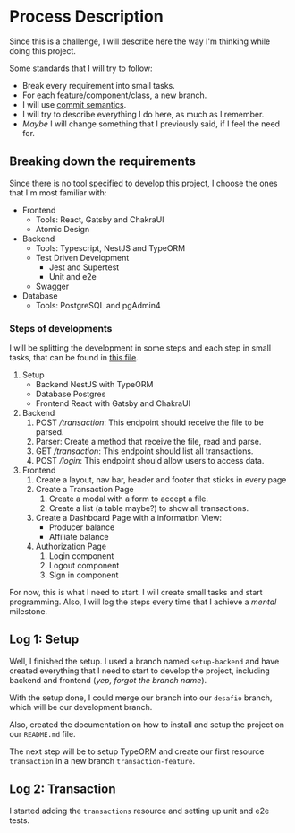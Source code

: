 # Process Description

Since this is a challenge, I will describe here the way I'm thinking while doing
this project.

Some standards that I will try to follow:

- Break every requirement into small tasks.
- For each feature/component/class, a new branch.
- I will use
  [commit semantics](https://blog.geekhunter.com.br/o-que-e-commit-e-como-usar-commits-semanticos/).
- I will try to describe everything I do here, as much as I remember.
- _Maybe_ I will change something that I previously said, if I feel the need
  for.

## Breaking down the requirements

Since there is no tool specified to develop this project, I choose the ones that
I'm most familiar with:

- Frontend
  - Tools: React, Gatsby and ChakraUI
  - Atomic Design
- Backend
  - Tools: Typescript, NestJS and TypeORM
  - Test Driven Development
    - Jest and Supertest
    - Unit and e2e
  - Swagger
- Database
  - Tools: PostgreSQL and pgAdmin4

### Steps of developments

I will be splitting the development in some steps and each step in small tasks,
that can be found in [this file](tasks.md).

1. Setup
   - Backend NestJS with TypeORM
   - Database Postgres
   - Frontend React with Gatsby and ChakraUI
2. Backend
   1. POST _/transaction_: This endpoint should receive the file to be parsed.
   2. Parser: Create a method that receive the file, read and parse.
   3. GET _/transaction_: This endpoint should list all transactions.
   4. POST _/login_: This endpoint should allow users to access data.
3. Frontend
   1. Create a layout, nav bar, header and footer that sticks in every page
   2. Create a Transaction Page
      1. Create a modal with a form to accept a file.
      2. Create a list (a table maybe?) to show all transactions.
   3. Create a Dashboard Page with a information View:
      - Producer balance
      - Affiliate balance
   4. Authorization Page
      1. Login component
      2. Logout component
      3. Sign in component

For now, this is what I need to start. I will create small tasks and start
programming. Also, I will log the steps every time that I achieve a _mental_
milestone.

## Log 1: Setup

Well, I finished the setup. I used a branch named `setup-backend` and have
created everything that I need to start to develop the project, including
backend and frontend (_yep, forgot the branch name_).

With the setup done, I could merge our branch into our `desafio` branch, which
will be our development branch.

Also, created the documentation on how to install and setup the project on our
`README.md` file.

The next step will be to setup TypeORM and create our first resource
`transaction` in a new branch `transaction-feature`.

## Log 2: Transaction

I started adding the `transactions` resource and setting up unit and e2e tests.
